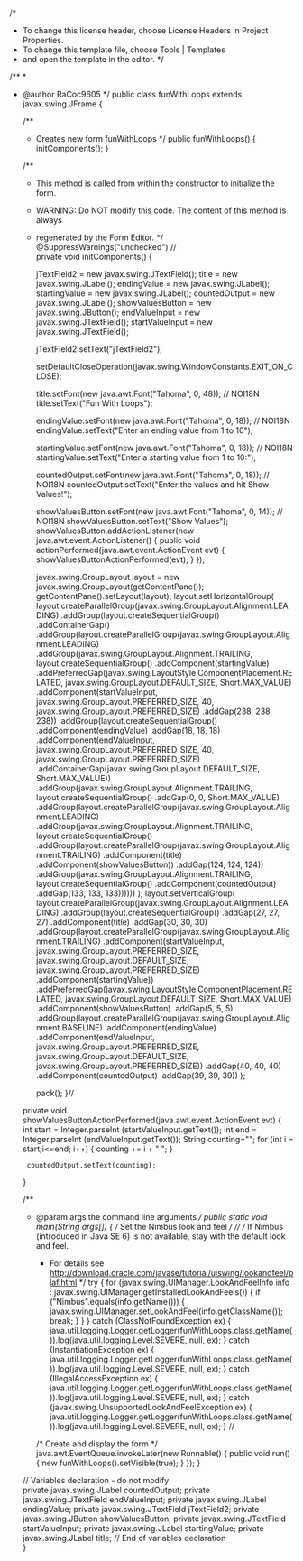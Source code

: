 /*
 * To change this license header, choose License Headers in Project Properties.
 * To change this template file, choose Tools | Templates
 * and open the template in the editor.
 */

/**
 *
 * @author RaCoc9605
 */
public class funWithLoops extends javax.swing.JFrame {

    /**
     * Creates new form funWithLoops
     */
    public funWithLoops() {
        initComponents();
    }

    /**
     * This method is called from within the constructor to initialize the form.
     * WARNING: Do NOT modify this code. The content of this method is always
     * regenerated by the Form Editor.
     */
    @SuppressWarnings("unchecked")
    // <editor-fold defaultstate="collapsed" desc="Generated Code">                          
    private void initComponents() {

        jTextField2 = new javax.swing.JTextField();
        title = new javax.swing.JLabel();
        endingValue = new javax.swing.JLabel();
        startingValue = new javax.swing.JLabel();
        countedOutput = new javax.swing.JLabel();
        showValuesButton = new javax.swing.JButton();
        endValueInput = new javax.swing.JTextField();
        startValueInput = new javax.swing.JTextField();

        jTextField2.setText("jTextField2");

        setDefaultCloseOperation(javax.swing.WindowConstants.EXIT_ON_CLOSE);

        title.setFont(new java.awt.Font("Tahoma", 0, 48)); // NOI18N
        title.setText("Fun With Loops");

        endingValue.setFont(new java.awt.Font("Tahoma", 0, 18)); // NOI18N
        endingValue.setText("Enter an ending value from 1 to 10");

        startingValue.setFont(new java.awt.Font("Tahoma", 0, 18)); // NOI18N
        startingValue.setText("Enter a starting value from 1 to 10:");

        countedOutput.setFont(new java.awt.Font("Tahoma", 0, 18)); // NOI18N
        countedOutput.setText("Enter the values and hit Show Values!");

        showValuesButton.setFont(new java.awt.Font("Tahoma", 0, 14)); // NOI18N
        showValuesButton.setText("Show Values");
        showValuesButton.addActionListener(new java.awt.event.ActionListener() {
            public void actionPerformed(java.awt.event.ActionEvent evt) {
                showValuesButtonActionPerformed(evt);
            }
        });

        javax.swing.GroupLayout layout = new javax.swing.GroupLayout(getContentPane());
        getContentPane().setLayout(layout);
        layout.setHorizontalGroup(
            layout.createParallelGroup(javax.swing.GroupLayout.Alignment.LEADING)
            .addGroup(layout.createSequentialGroup()
                .addContainerGap()
                .addGroup(layout.createParallelGroup(javax.swing.GroupLayout.Alignment.LEADING)
                    .addGroup(javax.swing.GroupLayout.Alignment.TRAILING, layout.createSequentialGroup()
                        .addComponent(startingValue)
                        .addPreferredGap(javax.swing.LayoutStyle.ComponentPlacement.RELATED, javax.swing.GroupLayout.DEFAULT_SIZE, Short.MAX_VALUE)
                        .addComponent(startValueInput, javax.swing.GroupLayout.PREFERRED_SIZE, 40, javax.swing.GroupLayout.PREFERRED_SIZE)
                        .addGap(238, 238, 238))
                    .addGroup(layout.createSequentialGroup()
                        .addComponent(endingValue)
                        .addGap(18, 18, 18)
                        .addComponent(endValueInput, javax.swing.GroupLayout.PREFERRED_SIZE, 40, javax.swing.GroupLayout.PREFERRED_SIZE)
                        .addContainerGap(javax.swing.GroupLayout.DEFAULT_SIZE, Short.MAX_VALUE))
                    .addGroup(javax.swing.GroupLayout.Alignment.TRAILING, layout.createSequentialGroup()
                        .addGap(0, 0, Short.MAX_VALUE)
                        .addGroup(layout.createParallelGroup(javax.swing.GroupLayout.Alignment.LEADING)
                            .addGroup(javax.swing.GroupLayout.Alignment.TRAILING, layout.createSequentialGroup()
                                .addGroup(layout.createParallelGroup(javax.swing.GroupLayout.Alignment.TRAILING)
                                    .addComponent(title)
                                    .addComponent(showValuesButton))
                                .addGap(124, 124, 124))
                            .addGroup(javax.swing.GroupLayout.Alignment.TRAILING, layout.createSequentialGroup()
                                .addComponent(countedOutput)
                                .addGap(133, 133, 133))))))
        );
        layout.setVerticalGroup(
            layout.createParallelGroup(javax.swing.GroupLayout.Alignment.LEADING)
            .addGroup(layout.createSequentialGroup()
                .addGap(27, 27, 27)
                .addComponent(title)
                .addGap(30, 30, 30)
                .addGroup(layout.createParallelGroup(javax.swing.GroupLayout.Alignment.TRAILING)
                    .addComponent(startValueInput, javax.swing.GroupLayout.PREFERRED_SIZE, javax.swing.GroupLayout.DEFAULT_SIZE, javax.swing.GroupLayout.PREFERRED_SIZE)
                    .addComponent(startingValue))
                .addPreferredGap(javax.swing.LayoutStyle.ComponentPlacement.RELATED, javax.swing.GroupLayout.DEFAULT_SIZE, Short.MAX_VALUE)
                .addComponent(showValuesButton)
                .addGap(5, 5, 5)
                .addGroup(layout.createParallelGroup(javax.swing.GroupLayout.Alignment.BASELINE)
                    .addComponent(endingValue)
                    .addComponent(endValueInput, javax.swing.GroupLayout.PREFERRED_SIZE, javax.swing.GroupLayout.DEFAULT_SIZE, javax.swing.GroupLayout.PREFERRED_SIZE))
                .addGap(40, 40, 40)
                .addComponent(countedOutput)
                .addGap(39, 39, 39))
        );

        pack();
    }// </editor-fold>                        

    private void showValuesButtonActionPerformed(java.awt.event.ActionEvent evt) {                                                 
        int start = Integer.parseInt (startValueInput.getText());
        int end = Integer.parseInt (endValueInput.getText());
        String counting="";
        for (int i = start;i<=end; i++)
                {
                    counting += i + " ";
                }
        
        countedOutput.setText(counting);
    }                                                

    /**
     * @param args the command line arguments
     */
    public static void main(String args[]) {
        /* Set the Nimbus look and feel */
        //<editor-fold defaultstate="collapsed" desc=" Look and feel setting code (optional) ">
        /* If Nimbus (introduced in Java SE 6) is not available, stay with the default look and feel.
         * For details see http://download.oracle.com/javase/tutorial/uiswing/lookandfeel/plaf.html 
         */
        try {
            for (javax.swing.UIManager.LookAndFeelInfo info : javax.swing.UIManager.getInstalledLookAndFeels()) {
                if ("Nimbus".equals(info.getName())) {
                    javax.swing.UIManager.setLookAndFeel(info.getClassName());
                    break;
                }
            }
        } catch (ClassNotFoundException ex) {
            java.util.logging.Logger.getLogger(funWithLoops.class.getName()).log(java.util.logging.Level.SEVERE, null, ex);
        } catch (InstantiationException ex) {
            java.util.logging.Logger.getLogger(funWithLoops.class.getName()).log(java.util.logging.Level.SEVERE, null, ex);
        } catch (IllegalAccessException ex) {
            java.util.logging.Logger.getLogger(funWithLoops.class.getName()).log(java.util.logging.Level.SEVERE, null, ex);
        } catch (javax.swing.UnsupportedLookAndFeelException ex) {
            java.util.logging.Logger.getLogger(funWithLoops.class.getName()).log(java.util.logging.Level.SEVERE, null, ex);
        }
        //</editor-fold>

        /* Create and display the form */
        java.awt.EventQueue.invokeLater(new Runnable() {
            public void run() {
                new funWithLoops().setVisible(true);
            }
        });
    }

    // Variables declaration - do not modify                     
    private javax.swing.JLabel countedOutput;
    private javax.swing.JTextField endValueInput;
    private javax.swing.JLabel endingValue;
    private javax.swing.JTextField jTextField2;
    private javax.swing.JButton showValuesButton;
    private javax.swing.JTextField startValueInput;
    private javax.swing.JLabel startingValue;
    private javax.swing.JLabel title;
    // End of variables declaration                   
}
